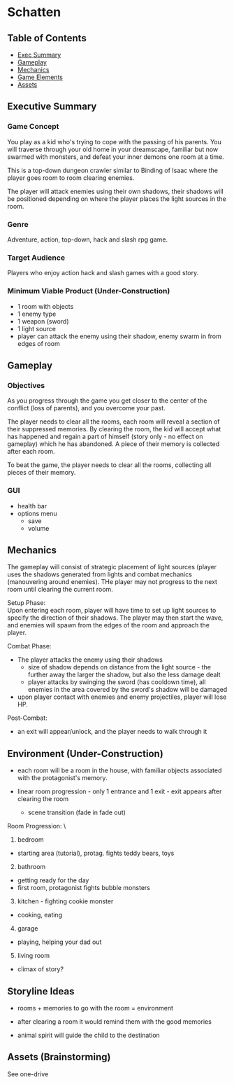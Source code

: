 # Schatten


## Table of Contents  
- [Exec Summary](#executive-summary)  
- [Gameplay](#gameplay)  
- [Mechanics](#mechanics)
- [Game Elements](#game-elements)
- [Assets](#assets)

## Executive Summary
### Game Concept
You play as a kid who's trying to cope with the passing of his parents. You will traverse through your old home in your dreamscape, familiar but now swarmed with monsters, and defeat your inner demons one room at a time.

This is a top-down dungeon crawler similar to Binding of Isaac where the player goes room to room clearing enemies. 

The player will attack enemies using their own shadows, their shadows will be positioned depending on where the player places the light sources in the room.

### Genre
Adventure, action, top-down, hack and slash rpg game.

### Target Audience
Players who enjoy action hack and slash games with a good story.

### Minimum Viable Product (Under-Construction)
- 1 room with objects
- 1 enemy type
- 1 weapon (sword)
- 1 light source
- player can attack the enemy using their shadow, enemy swarm in from edges of room

## Gameplay
### Objectives
As you progress through the game you get closer to the center of the conflict (loss of parents), and you overcome your past. 

The player needs to clear all the rooms, each room will reveal a section of their suppressed memories. By clearing the room, the kid will accept what has happened and regain a part of himself (story only - no effect on gameplay) which he has abandoned. A piece of their memory is collected after each room.

To beat the game, the player needs to clear all the rooms, collecting all pieces of their memory.

### GUI
- health bar
- options menu
  - save
  - volume

## Mechanics
The gameplay will consist of strategic placement of light sources (player uses the shadows generated from lights and combat mechanics (manouvering around enemies). THe player may not progress to the next room until clearing the current room.

Setup Phase: \
Upon entering each room, player will have time to set up light sources to specify the direction of their shadows. The player may then start the wave, and enemies will spawn from the edges of the room and approach the player.

Combat Phase:
- The player attacks the enemy using their shadows 
  - size of shadow depends on distance from the light source - the further away the larger the shadow, but also the less damage dealt
  - player attacks by swinging the sword (has cooldown time), all enemies in the area covered by the sword's shadow will be damaged
- upon player contact with enemies and enemy projectiles, player will lose HP.

Post-Combat:
- an exit will appear/unlock, and the player needs to walk through it


## Environment (Under-Construction)
- each room will be a room in the house, with familiar objects associated with the protagonist's memory. 

- linear room progression - only 1 entrance and 1 exit - exit appears after clearing the room
  - scene transition (fade in fade out)

Room Progression: \
1. bedroom
  - starting area (tutorial), protag. fights teddy bears, toys
2. bathroom 
  - getting ready for the day
  - first room, protagonist fights bubble monsters
3. kitchen - fighting cookie monster
  - cooking, eating
4. garage
  - playing, helping your dad out
5. living room
  - climax of story?


## Storyline Ideas
- rooms + memories to go with the room = environment

- after clearing a room it would remind them with the good memories
- animal spirit will guide the child to the destination

## Assets (Brainstorming)
See one-drive


